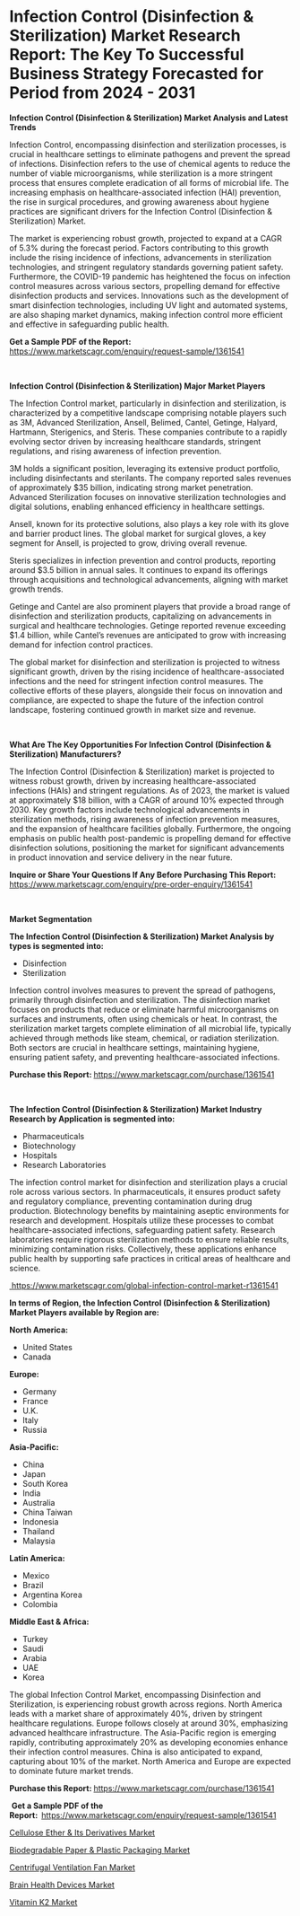 <p><h1>Infection Control (Disinfection & Sterilization) Market Research Report: The Key To Successful Business Strategy Forecasted for Period from 2024 - 2031</h1></p><p><strong>Infection Control (Disinfection & Sterilization) Market Analysis and Latest Trends</strong></p>
<p><p>Infection Control, encompassing disinfection and sterilization processes, is crucial in healthcare settings to eliminate pathogens and prevent the spread of infections. Disinfection refers to the use of chemical agents to reduce the number of viable microorganisms, while sterilization is a more stringent process that ensures complete eradication of all forms of microbial life. The increasing emphasis on healthcare-associated infection (HAI) prevention, the rise in surgical procedures, and growing awareness about hygiene practices are significant drivers for the Infection Control (Disinfection & Sterilization) Market.</p><p>The market is experiencing robust growth, projected to expand at a CAGR of 5.3% during the forecast period. Factors contributing to this growth include the rising incidence of infections, advancements in sterilization technologies, and stringent regulatory standards governing patient safety. Furthermore, the COVID-19 pandemic has heightened the focus on infection control measures across various sectors, propelling demand for effective disinfection products and services. Innovations such as the development of smart disinfection technologies, including UV light and automated systems, are also shaping market dynamics, making infection control more efficient and effective in safeguarding public health.</p></p>
<p><strong>Get a Sample PDF of the Report:&nbsp;</strong> <a href="https://www.marketscagr.com/enquiry/request-sample/1361541">https://www.marketscagr.com/enquiry/request-sample/1361541</a></p>
<p>&nbsp;</p>
<p><strong>Infection Control (Disinfection & Sterilization) Major Market Players</strong></p>
<p><p>The Infection Control market, particularly in disinfection and sterilization, is characterized by a competitive landscape comprising notable players such as 3M, Advanced Sterilization, Ansell, Belimed, Cantel, Getinge, Halyard, Hartmann, Sterigenics, and Steris. These companies contribute to a rapidly evolving sector driven by increasing healthcare standards, stringent regulations, and rising awareness of infection prevention.</p><p>3M holds a significant position, leveraging its extensive product portfolio, including disinfectants and sterilants. The company reported sales revenues of approximately $35 billion, indicating strong market penetration. Advanced Sterilization focuses on innovative sterilization technologies and digital solutions, enabling enhanced efficiency in healthcare settings.</p><p>Ansell, known for its protective solutions, also plays a key role with its glove and barrier product lines. The global market for surgical gloves, a key segment for Ansell, is projected to grow, driving overall revenue. </p><p>Steris specializes in infection prevention and control products, reporting around $3.5 billion in annual sales. It continues to expand its offerings through acquisitions and technological advancements, aligning with market growth trends.</p><p>Getinge and Cantel are also prominent players that provide a broad range of disinfection and sterilization products, capitalizing on advancements in surgical and healthcare technologies. Getinge reported revenue exceeding $1.4 billion, while Cantel’s revenues are anticipated to grow with increasing demand for infection control practices.</p><p>The global market for disinfection and sterilization is projected to witness significant growth, driven by the rising incidence of healthcare-associated infections and the need for stringent infection control measures. The collective efforts of these players, alongside their focus on innovation and compliance, are expected to shape the future of the infection control landscape, fostering continued growth in market size and revenue.</p></p>
<p>&nbsp;</p>
<p><strong>What Are The Key Opportunities For Infection Control (Disinfection & Sterilization) Manufacturers?</strong></p>
<p><p>The Infection Control (Disinfection & Sterilization) market is projected to witness robust growth, driven by increasing healthcare-associated infections (HAIs) and stringent regulations. As of 2023, the market is valued at approximately $18 billion, with a CAGR of around 10% expected through 2030. Key growth factors include technological advancements in sterilization methods, rising awareness of infection prevention measures, and the expansion of healthcare facilities globally. Furthermore, the ongoing emphasis on public health post-pandemic is propelling demand for effective disinfection solutions, positioning the market for significant advancements in product innovation and service delivery in the near future.</p></p>
<p><strong>Inquire or Share Your Questions If Any Before Purchasing This Report:</strong> <a href="https://www.marketscagr.com/enquiry/pre-order-enquiry/1361541">https://www.marketscagr.com/enquiry/pre-order-enquiry/1361541</a></p>
<p>&nbsp;</p>
<p><strong>Market Segmentation</strong></p>
<p><strong>The Infection Control (Disinfection & Sterilization) Market Analysis by types is segmented into:</strong></p>
<p><ul><li>Disinfection</li><li>Sterilization</li></ul></p>
<p><p>Infection control involves measures to prevent the spread of pathogens, primarily through disinfection and sterilization. The disinfection market focuses on products that reduce or eliminate harmful microorganisms on surfaces and instruments, often using chemicals or heat. In contrast, the sterilization market targets complete elimination of all microbial life, typically achieved through methods like steam, chemical, or radiation sterilization. Both sectors are crucial in healthcare settings, maintaining hygiene, ensuring patient safety, and preventing healthcare-associated infections.</p></p>
<p><strong>Purchase this Report:&nbsp;</strong><a href="https://www.marketscagr.com/purchase/1361541">https://www.marketscagr.com/purchase/1361541</a></p>
<p>&nbsp;</p>
<p><strong>The Infection Control (Disinfection & Sterilization) Market Industry Research by Application is segmented into:</strong></p>
<p><ul><li>Pharmaceuticals</li><li>Biotechnology</li><li>Hospitals</li><li>Research Laboratories</li></ul></p>
<p><p>The infection control market for disinfection and sterilization plays a crucial role across various sectors. In pharmaceuticals, it ensures product safety and regulatory compliance, preventing contamination during drug production. Biotechnology benefits by maintaining aseptic environments for research and development. Hospitals utilize these processes to combat healthcare-associated infections, safeguarding patient safety. Research laboratories require rigorous sterilization methods to ensure reliable results, minimizing contamination risks. Collectively, these applications enhance public health by supporting safe practices in critical areas of healthcare and science.</p></p>
<p><a href="https://www.marketscagr.com/global-infection-control-market-r1361541">&nbsp;https://www.marketscagr.com/global-infection-control-market-r1361541</a></p>
<p><strong>In terms of Region, the Infection Control (Disinfection & Sterilization) Market Players available by Region are:</strong></p>
<p>
    <p> <strong> North America: </strong>
        <ul>
            <li>United States</li>
            <li>Canada</li>
        </ul>
        </p> 
    <p> <strong> Europe: </strong>
        <ul>
            <li>Germany</li>
            <li>France</li>
            <li>U.K.</li>
            <li>Italy</li>
            <li>Russia</li>
        </ul>
        </p> 
    <p> <strong> Asia-Pacific: </strong>
        <ul>
            <li>China</li>
            <li>Japan</li>
            <li>South Korea</li>
            <li>India</li>
            <li>Australia</li>
            <li>China Taiwan</li>
            <li>Indonesia</li>
            <li>Thailand</li>
            <li>Malaysia</li>
        </ul>
        </p> 
    <p> <strong> Latin America: </strong>
        <ul>
            <li>Mexico</li>
            <li>Brazil</li>
            <li>Argentina Korea</li>
            <li>Colombia</li>
        </ul>
        </p> 
    <p> <strong> Middle East & Africa: </strong>
        <ul>
            <li>Turkey</li>
            <li>Saudi</li>
            <li>Arabia</li>
            <li>UAE</li>
            <li>Korea</li>
        </ul>
    </p>
    </p>
<p><p>The global Infection Control Market, encompassing Disinfection and Sterilization, is experiencing robust growth across regions. North America leads with a market share of approximately 40%, driven by stringent healthcare regulations. Europe follows closely at around 30%, emphasizing advanced healthcare infrastructure. The Asia-Pacific region is emerging rapidly, contributing approximately 20% as developing economies enhance their infection control measures. China is also anticipated to expand, capturing about 10% of the market. North America and Europe are expected to dominate future market trends.</p></p>
<p><strong>Purchase this Report: </strong><a href="https://www.marketscagr.com/purchase/1361541">https://www.marketscagr.com/purchase/1361541</a></p>
<p>&nbsp;<strong>Get a Sample PDF of the Report:&nbsp;&nbsp;</strong><a href="https://www.marketscagr.com/enquiry/request-sample/1361541">https://www.marketscagr.com/enquiry/request-sample/1361541</a></p>
<p><strong></strong></p>
<p><p><a href="https://issuu.com/reportprime-2/docs/cellulose-ether-its-derivatives-mar_50dafabe7b41fe">Cellulose Ether & Its Derivatives Market</a></p><p><a href="https://issuu.com/reportprime-2/docs/biodegradable-paper-plastic-packagi_8f94c062f614df">Biodegradable Paper & Plastic Packaging Market</a></p><p><a href="https://www.linkedin.com/pulse/centrifugal-ventilation-fan-market-industry-trends-forecast-period-40jpe?trackingId=aTIODZG4QOyfX8ztT7o2nw%3D%3D">Centrifugal Ventilation Fan Market</a></p><p><a href="https://www.linkedin.com/pulse/deep-dive-brain-health-devices-market-itstrends-segmentation-competitive-r8zkc?trackingId=5DWvcM8rROaYEsAo6ffJmA%3D%3D">Brain Health Devices Market</a></p><p><a href="https://www.linkedin.com/pulse/market-dynamics-future-trends-global-vitamin-k2-sector-59eaf?trackingId=L9qlXk5vQAOvqI1eXMYQGQ%3D%3D">Vitamin K2 Market</a></p></p>